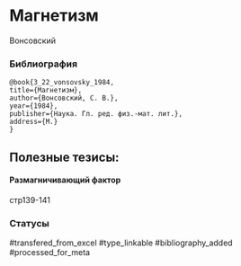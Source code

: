 # Магнетизм

Вонсовский

### Библиография
```
@book{3_22_vonsovsky_1984,
title={Магнетизм},
author={Вонсовский, С. В.},
year={1984},
publisher={Наука. Гл. ред. физ.-мат. лит.},
address={М.}
}
```

## Полезные тезисы:

#### Размагничивающий фактор 
стр139-141

### Статусы
#transfered_from_excel 
#type_linkable
#bibliography_added
#processed_for_meta

